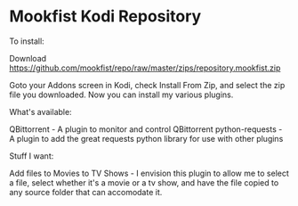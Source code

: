Mookfist Kodi Repository
========================


To install:

Download https://github.com/mookfist/repo/raw/master/zips/repository.mookfist.zip

Goto your Addons screen in Kodi, check Install From Zip, and select the zip file you downloaded. Now you can install my various plugins.

What's available:

QBittorrent - A plugin to monitor and control QBittorrent
python-requests - A plugin to add the great requests python library for use with other plugins

Stuff I want:

Add files to Movies to TV Shows - I envision this plugin to allow me to select a file, select whether it's a movie or a tv show, and have the file copied to any source folder that can accomodate it.


